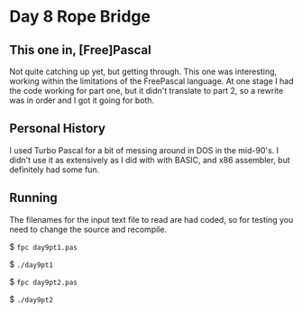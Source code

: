 # Day 8 Rope Bridge

## This one in, [Free]Pascal

Not quite catching up yet, but getting through. This one was interesting, working within the limitations of the FreePascal language. At one stage I had the code working for part one, but it didn't translate to part 2, so a rewrite was in order and I got it going for both.

## Personal History

I used Turbo Pascal for a bit of messing around in DOS in the mid-90's. I didn't use it as extensively as I did with with BASIC, and x86 assembler, but definitely had some fun.

## Running

The filenames for the input text file to read are had coded, so for testing you need to change the source and recompile.

$ `fpc day9pt1.pas`

$ `./day9pt1`

$ `fpc day9pt2.pas`

$ `./day9pt2`

